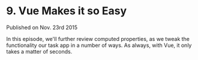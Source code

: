 # 9. Vue Makes it so Easy

Published on Nov. 23rd 2015

In this episode, we'll further review computed properties, as we tweak the functionality our task app in a number of ways. As always, with Vue, it only takes a matter of seconds.
